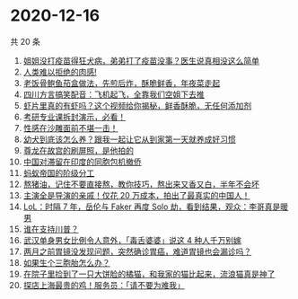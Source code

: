 # 2020-12-16

共 20 条

<!-- BEGIN ZHIHUVIDEO -->
<!-- 最后更新时间 Wed Dec 16 2020 09:39:58 GMT+0800 (CST) -->
1. [姐姐没打疫苗得狂犬病，弟弟打了疫苗没事？医生说真相没这么简单](https://www.zhihu.com/zvideo/1322276660104572928)
1. [人类难以拒绝的肉感!](https://www.zhihu.com/zvideo/1322197133614039040)
1. [老饭骨鲍鱼茄盒做法，先煎后炸，酥脆鲜香，年夜菜走起](https://www.zhihu.com/zvideo/1322188176518041600)
1. [四川方言搞笑配音：飞机起飞，全靠我们空姐下去推](https://www.zhihu.com/zvideo/1321845598920945664)
1. [虾片里真的有虾吗？这个视频给你揭秘，鲜香酥脆，无任何添加剂](https://www.zhihu.com/zvideo/1320874789674450944)
1. [考研专业课拆封演示，必看！](https://www.zhihu.com/zvideo/1320664344884350976)
1. [性感在沙雕面前不堪一击！](https://www.zhihu.com/zvideo/1322165237861273600)
1. [幼犬到底该怎么养？跟我一起让它从到家第一天就养成好习惯](https://www.zhihu.com/zvideo/1321457342123053056)
1. [尊龙在故宫的刷屏照，是他拍的](https://www.zhihu.com/zvideo/1321921622736441344)
1. [中国对滞留在印度的同胞包机撤侨](https://www.zhihu.com/zvideo/1322246281603731456)
1. [蚂蚁帝国的阶级分工](https://www.zhihu.com/zvideo/1322300322627375104)
1. [熬猪油，记住不要直接熬，教你技巧，熬出来又香又白，半年不会坏](https://www.zhihu.com/zvideo/1322192650842091520)
1. [主演全是导演的亲戚！仅花 20 万成本，拍出了最真实的中国人！](https://www.zhihu.com/zvideo/1322239342593982464)
1. [LoL：时隔 7 年，岳伦与 Faker 再度 Solo 劫，看到结果，观众：李哥真是暖男](https://www.zhihu.com/zvideo/1321877554849083392)
1. [谁在支持川普？](https://www.zhihu.com/zvideo/1322328739301679104)
1. [武汉单身男女比例令人意外，「毒舌婆婆」说这 4 种人千万别嫁](https://www.zhihu.com/zvideo/1321948600293421056)
1. [两月之前胃镜没发现问题，突然确诊胃癌，难道胃镜也会漏诊吗？](https://www.zhihu.com/zvideo/1321903876711227392)
1. [如果生个三胞胎怎么办？](https://www.zhihu.com/zvideo/1321861281591410688)
1. [在院子里捡到了一只大饼脸的橘猫，和我家的猫比起来，流浪猫真是神了](https://www.zhihu.com/zvideo/1321890483547979776)
1. [探店上海最贵的鸡！服务员：「请不要为难我」](https://www.zhihu.com/zvideo/1320783922339246080)
<!-- END ZHIHUVIDEO -->
